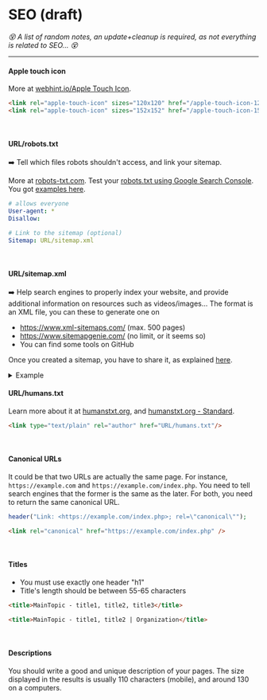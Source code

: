 # SEO (draft)

*😵 A list of random notes, an update+cleanup is required, as not everything is related to SEO... 😵*

<hr class="sep-both">

<div class="row row-cols-md-2"><div>

#### Apple touch icon

More at [webhint.io/Apple Touch Icon](https://webhint.io/docs/user-guide/hints/hint-apple-touch-icons/).

```html
<link rel="apple-touch-icon" sizes="120x120" href="/apple-touch-icon-120x120.png" />
<link rel="apple-touch-icon" sizes="152x152" href="/apple-touch-icon-152x152.png" />
```

<br>

#### URL/robots.txt

➡️ Tell which files robots shouldn't access, and link your sitemap.

More at [robots-txt.com](http://robots-txt.com/). Test your [robots.txt using Google Search Console](http://robots-txt.com/ressources/robots-txt-tester/). You got [examples here](http://robots-txt.com/ressources/).

```yaml
# allows everyone
User-agent: *
Disallow:

# Link to the sitemap (optional)
Sitemap: URL/sitemap.xml
```

<br>

#### URL/sitemap.xml

➡️ Help search engines to properly index your website, and provide additional information on resources such as videos/images... The format is an XML file, you can these to generate one on

* <https://www.xml-sitemaps.com/> (max. 500 pages)
* <https://www.sitemapgenie.com/> (no limit, or it seems so)
* You can find some tools on GitHub

Once you created a sitemap, you have to share it, as explained [here](https://ahrefs.com/blog/submit-website-to-search-engines/).

<details class="details-e">
<summary>Example</summary>

```xml
<?xml version="1.0" encoding="UTF-8" ?>
<urlset xmlns:xsi="http://www.w3.org/2001/XMLSchema-instance"
        xmlns="http://www.sitemaps.org/schemas/sitemap/0.9"
        xsi:schemaLocation="http://www.sitemaps.org/schemas/sitemap/0.9
            https://www.sitemaps.org/schemas/sitemap/0.9/sitemap.xsd">
    <url>
        <loc>https://blog.quentinra.dev/</loc>
        <lastmod>2021-08-27T18:11:59+02:00</lastmod>
        <priority>1.00</priority>
    </url>
</urlset>
```
</details>
</div><div>

#### URL/humans.txt

Learn more about it at [humanstxt.org](https://humanstxt.org/),
and [humanstxt.org - Standard](https://humanstxt.org/Standard.html).

```html
<link type="text/plain" rel="author" href="URL/humans.txt"/>
```

<br>

#### Canonical URLs

It could be that two URLs are actually the same page. For instance, `https://example.com` and `https://example.com/index.php`. You need to tell search engines that the former is the same as the later. For both, you need to return the same canonical URL.

```php
header("Link: <https://example.com/index.php>; rel=\"canonical\"");
```

```html
<link rel="canonical" href="https://example.com/index.php" />
```

<br>

#### Titles

* You must use exactly one header "h1"
* Title's length should be between 55-65 characters

```html
<title>MainTopic - title1, title2, title3</title>
```

```html
<title>MainTopic - title1, title2 | Organization</title>
```

<br>

#### Descriptions

You should write a good and unique description of your pages. The size displayed in the results is usually 110 characters (mobile), and around 130 on a computers.

</div></div>